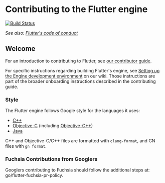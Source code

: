 Contributing to the Flutter engine
==================================

[![Build Status](https://api.cirrus-ci.com/github/flutter/engine.svg)][build_status]

_See also: [Flutter's code of conduct][code_of_conduct]_

Welcome
-------

For an introduction to contributing to Flutter, see [our contributor
guide][contrib_guide].

For specific instructions regarding building Flutter's engine, see [Setting up
the Engine development environment][engine_dev_setup] on our wiki. Those
instructions are part of the broader onboarding instructions described in the
contributing guide.

### Style

The Flutter engine follows Google style for the languages it uses:
- [C++](https://google.github.io/styleguide/cppguide.html)
- [Objective-C](https://google.github.io/styleguide/objcguide.html) (including
  [Objective-C++](https://google.github.io/styleguide/objcguide.html#objective-c))
- [Java](https://google.github.io/styleguide/javaguide.html)

C++ and Objective-C/C++ files are formatted with `clang-format`, and GN files with `gn format`.

[build_status]: https://cirrus-ci.com/github/flutter/engine
[code_of_conduct]: https://github.com/flutter/flutter/blob/master/CODE_OF_CONDUCT.md
[contrib_guide]: https://github.com/flutter/flutter/blob/master/CONTRIBUTING.md
[engine_dev_setup]: https://github.com/flutter/flutter/wiki/Setting-up-the-Engine-development-environment


### Fuchsia Contributions from Googlers

Googlers contributing to Fuchsia should follow the additional steps at: go/flutter-fuchsia-pr-policy.
